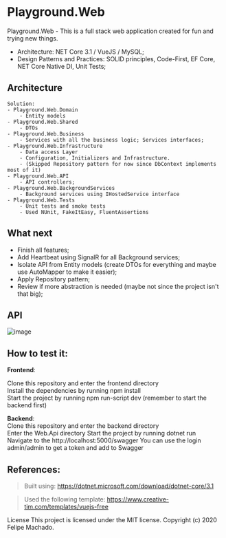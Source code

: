 # Playground.Web

Playground.Web - This is a full stack web application created for fun and trying new things.

- Architecture: NET Core 3.1 / VueJS / MySQL;
- Design Patterns and Practices: SOLID principles, Code-First, EF Core, NET Core Native DI, Unit Tests;

## Architecture
```
Solution:
- Playground.Web.Domain
	- Entity models
- Playground.Web.Shared
	- DTOs
- Playground.Web.Business
	- Services with all the business logic; Services interfaces;
- Playground.Web.Infrastructure
	- Data access Layer
	- Configuration, Initializers and Infrastructure.
	- (Skipped Repository pattern for now since DbContext implements most of it)
- Playground.Web.API
	- API controllers;
- Playground.Web.BackgroundServices
	- Background services using IHostedService interface
- Playground.Web.Tests
	- Unit tests and smoke tests
	- Used NUnit, FakeItEasy, FluentAssertions
```

## What next
- Finish all features;
- Add Heartbeat using SignalR for all Background services;
- Isolate API from Entity models (create DTOs for everything and maybe use AutoMapper to make it easier);
- Apply Repository pattern;
- Review if more abstraction is needed (maybe not since the project isn't that big);

## API
![image](https://user-images.githubusercontent.com/2963750/77974222-dc1cef00-72cc-11ea-8afd-7bcc3f571668.png)

## How to test it:
**Frontend**:

Clone this repository and enter the frontend directory  
Install the dependencies by running npm install  
Start the project by running npm run-script dev (remember to start the backend first)  

**Backend**:  
Clone this repository and enter the backend directory  
Enter the Web.Api directory
Start the project by running dotnet run   
Navigate to the http://localhost:5000/swagger
You can use the login admin/admin to get a token and add to Swagger

## References:
> Built using: https://dotnet.microsoft.com/download/dotnet-core/3.1

> Used the following template: https://www.creative-tim.com/templates/vuejs-free

License
This project is licensed under the MIT license. Copyright (c) 2020 Felipe Machado.
